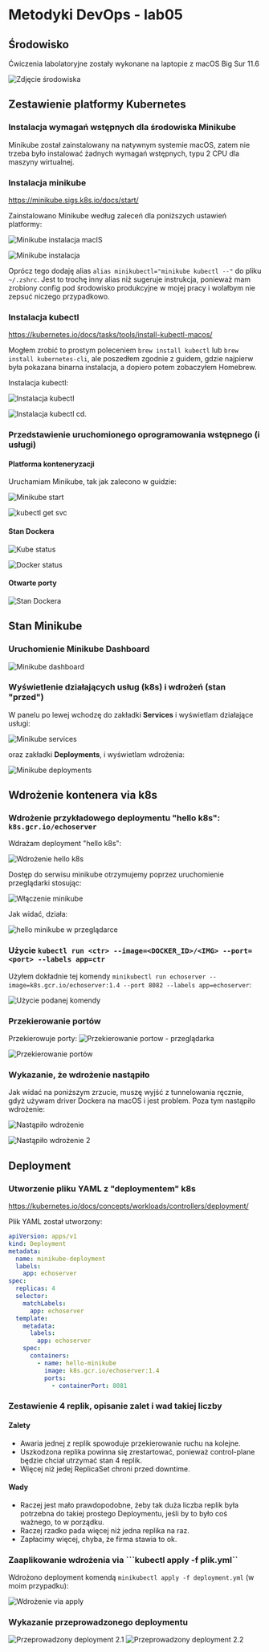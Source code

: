 # Metodyki DevOps - lab05

## Środowisko

Ćwiczenia labolatoryjne zostały wykonane na laptopie z macOS Big Sur 11.6

![Zdjęcie środowiska](../lab1/screenshots/macos-big-siur.png)

## Zestawienie platformy Kubernetes

### Instalacja wymagań wstępnych dla środowiska Minikube

Minikube został zainstalowany na natywnym systemie macOS, zatem nie trzeba było instalować żadnych wymagań wstępnych, typu 2 CPU dla maszyny wirtualnej.

### Instalacja minikube 
https://minikube.sigs.k8s.io/docs/start/

Zainstalowano Minikube według zaleceń dla poniższych ustawień platformy:

![Minikube instalacja macIS](screenshots/minikube-instlacja-guide.png)

![Minikube instalacja](screenshots/minikube-instalacja.png)

Oprócz tego dodaję alias `alias minikubectl="minikube kubectl --"` do pliku `~/.zshrc`. Jest to trochę inny alias niż sugeruje instrukcja, ponieważ mam zrobiony config pod środowisko produkcyjne w mojej pracy i wolałbym nie zepsuć niczego przypadkowo.

### Instalacja kubectl
https://kubernetes.io/docs/tasks/tools/install-kubectl-macos/

Mogłem zrobić to prostym poleceniem `brew install kubectl` lub `brew install kubernetes-cli`, ale poszedłem zgodnie z guidem, gdzie najpierw była pokazana binarna instalacja, a dopiero potem zobaczyłem Homebrew.

Instalacja kubectl:

![Instalacja kubectl](screenshots/kubectl-instalacja-1.png)

![Instalacja kubectl cd.](screenshots/kubectl-instalacja-2.png)

### Przedstawienie uruchomionego oprogramowania wstępnego (i usługi)
#### Platforma konteneryzacji
Uruchamiam Minikube, tak jak zalecono w guidzie:

![Minikube start](screenshots/minikube-start.png)

![kubectl get svc](screenshots/kubectl-get-services.png)

#### Stan Dockera

![Kube status](screenshots/kube-status.png)

![Docker status](screenshots/docker-status.png)

#### Otwarte porty
![Stan Dockera](screenshots/docker-ps.png)

## Stan Minikube
### Uruchomienie Minikube Dashboard

![Minikube dashboard](screenshots/minikube-dashboard.png)

### Wyświetlenie działających usług (k8s) i wdrożeń (stan "przed")

W panelu po lewej wchodzę do zakładki **Services** i wyświetlam działające usługi: 

![Minikube services](screenshots/minikube-service.png)

oraz zakładki **Deployments**, i wyświetlam wdrożenia:

![Minikube deployments](screenshots/minikube-deployments.png)

## Wdrożenie kontenera via k8s
### Wdrożenie przykładowego deploymentu "hello k8s": ```k8s.gcr.io/echoserver```
Wdrażam deployment "hello k8s":

![Wdrożenie hello k8s](screenshots/wdrozenie-hello-k8s.png)

Dostęp do serwisu minikube otrzymujemy poprzez uruchomienie przeglądarki stosując:

![Włączenie minikube](screenshots/minikube-service-hello-minikube.png)

Jak widać, działa:

![hello minikube w przeglądarce](screenshots/hello-minikube-w-przegladarce1.png)
### Użycie ```kubectl run <ctr> --image=<DOCKER_ID>/<IMG> --port=<port> --labels app=ctr```

Użyłem dokładnie tej komendy `minikubectl run echoserver --image=k8s.gcr.io/echoserver:1.4 --port 8082 --labels app=echoserver`:

![Użycie podanej komendy](screenshots/uzycie-minikubectl.png)

### Przekierowanie portów

Przekierowuje porty:
![Przekierowanie portow - przeglądarka](screenshots/przekierowanie-portow-przegladarka3.png)

![Przekierowanie portów](screenshots/przekierowanie-portow1.png)


### Wykazanie, że wdrożenie nastąpiło

Jak widać na poniższym zrzucie, muszę wyjść z tunnelowania ręcznie, gdyż używam driver Dockera na macOS i jest problem. Poza tym nastąpiło wdrożenie:

![Nastąpiło wdrożenie](screenshots/wdrozenie-nowe.png)

![Nastąpiło wdrożenie 2](screenshots/wdrozenie-new2.png)

## Deployment
### Utworzenie pliku YAML z "deploymentem" k8s

https://kubernetes.io/docs/concepts/workloads/controllers/deployment/

Plik YAML został utworzony:

```yaml
apiVersion: apps/v1
kind: Deployment
metadata:
  name: minikube-deployment
  labels:
    app: echoserver
spec:
  replicas: 4
  selector:
    matchLabels:
      app: echoserver
  template:
    metadata:
      labels:
        app: echoserver
    spec:
      containers:
        - name: hello-minikube
          image: k8s.gcr.io/echoserver:1.4
          ports:
            - containerPort: 8081
```


### Zestawienie 4 replik, opisanie zalet i wad takiej liczby
#### Zalety

* Awaria jednej z replik spowoduje przekierowanie ruchu na kolejne.
* Uszkodzona replika powinna się zrestartować, ponieważ control-plane będzie chciał utrzymać stan 4 replik.
* Więcej niż jedej ReplicaSet chroni przed downtime.

#### Wady

* Raczej jest mało prawdopodobne, żeby tak duża liczba replik była potrzebna do takiej prostego Deploymentu, jeśli by to było coś ważnego, to w porządku.
* Raczej rzadko pada więcej niż jedna replika na raz.
* Zapłacimy więcej, chyba, że firma stawia to ok.

### Zaaplikowanie wdrożenia via ```kubectl apply -f plik.yml``

Wdrożono deployment komendą `minikubectl apply -f deployment.yml` (w moim przypadku):

![Wdrożenie via apply](screenshots/wdrozenie-via-apply.png)

### Wykazanie przeprowadzonego deploymentu

![Przeprowadzony deployment 2.1](screenshots/wdrozenie2.1.png)
![Przeprowadzony deployment 2.2](screenshots/wdrozenie2.2.png)
